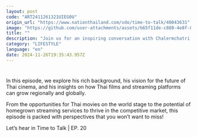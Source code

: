```yaml
---
layout: post
code: "ART2411261321UIEG0U"
origin_url: "https://www.nationthailand.com/vdo/time-to-talk/40043631"
image: "https://github.com/user-attachments/assets/b65f11de-c880-4e8f-8b43-70ca077ded6e"
title: ""
description: "Join us for an inspiring conversation with Chalermchatri 'Adam' Yukol, the multifaceted Thai director and storyteller who plays a vital role in shaping the Thai media industry."
category: "LIFESTYLE"
language: "en"
date: 2024-11-26T19:35:43.957Z
---
```


# 









In this episode, we explore his rich background, his vision for the future of Thai cinema, and his insights on how Thai films and streaming platforms can grow regionally and globally.

From the opportunities for Thai movies on the world stage to the potential of homegrown streaming services to thrive in the competitive market, this episode is packed with perspectives that you won’t want to miss!

Let’s hear in Time to Talk | EP. 20